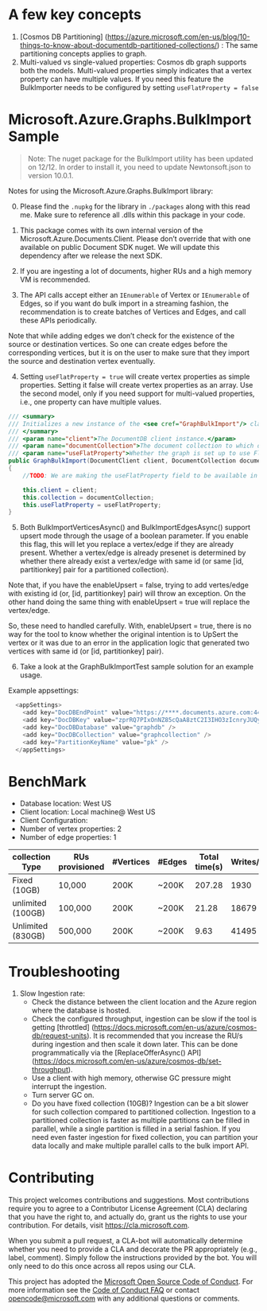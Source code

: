 ﻿# A few key concepts

1. [Cosmos DB Partitioning] (https://azure.microsoft.com/en-us/blog/10-things-to-know-about-documentdb-partitioned-collections/) : The same partitioning concepts applies to graph. 
2. Multi-valued vs single-valued properties: Cosmos db graph supports both the models. Multi-valued properties simply indicates that a vertex property can have multiple values. 
If you need this feature the BulkImporter needs to be configured by setting `useFlatProperty = false`

# Microsoft.Azure.Graphs.BulkImport Sample

> Note: The nuget package for the BulkImport utility has been updated on 12/12. In order to install it, you need to update Newtonsoft.json to version 10.0.1.

Notes for using the Microsoft.Azure.Graphs.BulkImport library:

0. Please find the `.nupkg` for the library in `./packages` along with this read me. Make sure to reference all .dlls within this package in your code.

1. This package comes with its own internal version of the Microsoft.Azure.Documents.Client. Please don’t override that with one available on public Document SDK nuget. We will update this dependency after we release the next SDK.

2. If you are ingesting a lot of documents, higher RUs and a high memory VM is recommended. 

3. The API calls accept either an `IEnumerable` of Vertex or `IEnumerable` of Edges, so if you want do bulk import in a streaming fashion, the recommendation is to create batches of Vertices and Edges, and call these APIs periodically.

Note that while adding edges we don’t check for the existence of the source or destination vertices. So one can create edges before the corresponding vertices, but it is on the user to make sure that they import the source and destination vertex eventually. 

4.  Setting `useFlatProperty = true` will create vertex properties as simple properties. Setting it false will create vertex properties as an array. Use the second model, only if you need support for multi-valued properties, i.e., one property can have multiple values. 
```csharp
/// <summary>
/// Initializes a new instance of the <see cref="GraphBulkImport"/> class.
/// </summary>
/// <param name="client">The DocumentDB client instance.</param>
/// <param name="documentCollection">The document collection to which documents are to be bulk imported.</param>
/// <param name="useFlatProperty">Whether the graph is set up to use Flat vertex property. If not the graph will use Gremlin vertex property which supports multi-valued and meta properties</param>
public GraphBulkImport(DocumentClient client, DocumentCollection documentCollection, bool useFlatProperty)
{
    //TODO: We are making the useFlatProperty field to be available in GraphConnection, once we have that we will remove this 

    this.client = client;
    this.collection = documentCollection;
    this.useFlatProperty = useFlatProperty;
}
```
5. Both BulkImportVerticesAsync() and BulkImportEdgesAsync() support upsert mode through the usage of a boolean parameter. If you enable this flag, this will let you replace a vertex/edge if they are already present. 
Whether a vertex/edge is already presenet is determined by whether there already exist a vertex/edge with same id (or same [id, partitionkey] pair for a partitioned collection).

Note that, if you have the enableUpsert = false, trying to add vertes/edge with existing id (or, [id, partitionkey] pair) will throw an exception. On the other hand doing the same thing with enableUpsert = true
will replace the vertex/edge. 

So, these need to handled carefully. With, enableUpsert = true, there is no way for the tool to know whether the original intention is to UpSert the vertex or it was due to an error in the application logic that
generated two vertices with same id (or [id, partitionkey] pair). 

6. Take a look at the GraphBulkImportTest sample solution for an example usage.

Example appsettings:
```csharp
  <appSettings>
    <add key="DocDBEndPoint" value="https://****.documents.azure.com:443/" />
    <add key="DocDBKey" value="zprRQ7PIxOnNZ85cQaA8ztC2I3IHO3zIcnryJUQy8o9ygfhAgOPpsnDyiBcz7zFWefweqmnSXXMZGf5S1X866g==" />
    <add key="DocDBDatabase" value="graphdb" />
    <add key="DocDBCollection" value="graphcollection" />
    <add key="PartitionKeyName" value="pk" />
  </appSettings>
```

# BenchMark

- Database location: West US
- Client location: Local machine@ West US
- Client Configuration: 
- Number of vertex properties: 2
- Number of edge properties: 1

| collection Type  | RUs provisioned | #Vertices | #Edges | Total time(s) | Writes/s | Average RU/s | Average RU/insert
| ------------- | ------------- | ------------- | ------------- | ------------- |------------- | ------------- | ------------- |
| Fixed (10GB)  | 10,000  | 200K | ~200K | 207.28 | 1930 | 10184 | 10.55 |
| unlimited (100GB)  | 100,000  | 200K | ~200K | 21.28 | 18679 | 83019 | 8.88 |
| Unlimited (830GB)  | 500,000  | 200K | ~200K | 9.63 | 41495 | 163019 | 12.70 |


# Troubleshooting

1. Slow Ingestion rate: 
	- Check the distance between the client location and the Azure region where the database is hosted. 
	- Check the configured throughput, ingestion can be slow if the tool is getting [throttled] (https://docs.microsoft.com/en-us/azure/cosmos-db/request-units).  It is recommended that you increase the RU/s 
during ingestion and then scale it down later. This can be done programmatically via the [ReplaceOfferAsync() API] (https://docs.microsoft.com/en-us/azure/cosmos-db/set-throughput). 
	- Use a client with high memory, otherwise GC pressure might interrupt the ingestion. 
	- Turn server GC on. 
	- Do you have fixed collection (10GB)? Ingestion can be a bit slower for such collection compared to partitioned collection. Ingestion to a partitioned collection is faster as multiple partitions can be 
filled in parallel, while a single partition is filled in a serial fashion. If you need even faster ingestion for fixed collection, you can partition your data locally and make multiple parallel calls to the
bulk import API.  

# Contributing

This project welcomes contributions and suggestions.  Most contributions require you to agree to a
Contributor License Agreement (CLA) declaring that you have the right to, and actually do, grant us
the rights to use your contribution. For details, visit https://cla.microsoft.com.

When you submit a pull request, a CLA-bot will automatically determine whether you need to provide
a CLA and decorate the PR appropriately (e.g., label, comment). Simply follow the instructions
provided by the bot. You will only need to do this once across all repos using our CLA.

This project has adopted the [Microsoft Open Source Code of Conduct](https://opensource.microsoft.com/codeofconduct/).
For more information see the [Code of Conduct FAQ](https://opensource.microsoft.com/codeofconduct/faq/) or
contact [opencode@microsoft.com](mailto:opencode@microsoft.com) with any additional questions or comments.
